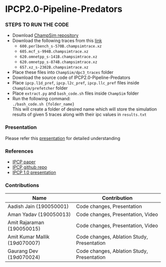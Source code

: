 # IPCP2.0-Pipeline-Predators

### STEPS TO RUN THE CODE

- Download [ChampSim repository](https://github.com/ChampSim/ChampSim)
- Download the following traces from this [link](https://hpca23.cse.tamu.edu/champsim-traces/speccpu/index.html)
  * `600.perlbench_s-570B.champsimtrace.xz`
  * `605.mcf_s-994B.champsimtrace.xz`
  * `620.omnetpp_s-141B.champsimtrace.xz`
  * `620.omnetpp_s-874B.champsimtrace.xz`
  * `657.xz_s-2302B.champsimtrace.xz` 
- Place these files into `ChampSim/dpc3_traces` folder 
- Download the source code of IPCP2.0-Pipeline-Predators
- Place `ipcp.l1d_pref`, `ipcp.l2c_pref`, `ipcp.llc_pref` files inside `ChampSim/prefetcher` folder
- Place `extract.py` and `bash_code.sh` files inside `ChampSim` folder
- Run the following command: \
``` ./bash_code.sh {folder_name} ``` \
This will create a folder of desired name which will store the simulation results of given 5 traces along with their ipc values in `results.txt`

### Presentation
 Please refer this [presentation](https://docs.google.com/presentation/d/1-CdZl602SHgl6vaIhnxknX5CPS917v1rjopyMUz4sKc/edit?usp=sharing) for detailed understanding

### References
- [IPCP paper](https://www.cse.iitk.ac.in/users/biswap/IPCP_ISCA20.pdf)
- [IPCP github repo](https://github.com/car3s/IPCP_ISCA2020)
- [IPCP 1.0 presentation](https://dpc3.compas.cs.stonybrook.edu/slides/bouquet.pdf)

### Contributions

| Name                          	| Contribution 	|
|-------------------------------	|--------------	|
| Aadish Jain (190050001)       	|        Code changes, Presentation      |
| Aman Yadav (190050013)        	|        Code changes, Presentation, Video    |
| Amit Rajaraman (190050015)    	|        Code changes, Presentation, Video     	|
| Amit Kumar Mallik (19d070007) 	|        Code changes, Ablation Study, Presentation      	|
| Gaurang Dev (19d070024)       	|        Code changes, Ablation Study, Presentation      	|


